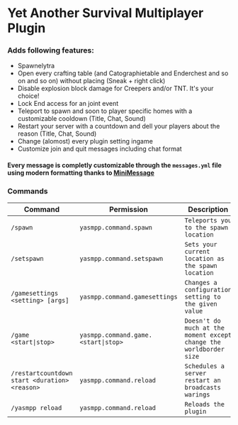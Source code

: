 # Yet Another Survival Multiplayer Plugin

### Adds following features:
- Spawnelytra
- Open every crafting table (and Catographietable and Enderchest and so on and so on) without placing (Sneak + right click)
- Disable explosion block damage for Creepers and/or TNT. It's your choice!
- Lock End access for an joint event
- Teleport to spawn and soon to player specific homes with a customizable cooldown (Title, Chat, Sound)
- Restart your server with a countdown and dell your players about the reason (Title, Chat, Sound)
- Change (alomost) every plugin setting ingame
- Customize join and quit messages including chat format

#### Every message is completly customizable through the `messages.yml` file using modern formatting thanks to [MiniMessage](https://docs.advntr.dev/minimessage/index.html)


### Commands

| Command                            | Permission                          | Description                                                       | Status                 |
|------------------------------------|-------------------------------------|-------------------------------------------------------------------|------------------------|
| `/spawn`                           | `yasmpp.command.spawn`              | `Teleports you to the spawn location`                             |✅Done                  |
| `/setspawn`                        | `yasmpp.command.setspawn`           | `Sets your current location as the spawn location`                |✅Done                  |
| `/gamesettings <setting> [args]`   | `yasmpp.command.gamesettings`       | `Changes a configuration setting to the given value`              |🟨Add missing settings  |
| `/game <start\|stop>`              | `yasmpp.command.game.<start\|stop>` | `Doesn't do much at the moment except change the worldborder size`|🟨Add more functionality|
| `/restartcountdown start <duration> <reason>`                   | `yasmpp.command.reload`             | `Schedules a server restart an broadcasts warings`                                              |✅Done                  |
| `/yasmpp reload`                   | `yasmpp.command.reload`             | `Reloads the plugin`                                              |✅Done                  |


